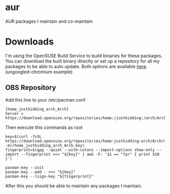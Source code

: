 # aur
AUR packages I maintain and co-maintain

# Downloads

I'm using the OpenSUSE Build Service to build binaries for these packages. You can download the built
binary directly or set up a repository for all my packages to be able to auto update. Both
options are available [here](https://software.opensuse.org//download.html?project=home%3Ajustkidding%3Aarch&package=ungoogled-chromium). (ungoogled-chromium example)

## OBS Repository

Add this line to your /etc/pacman.conf

```
[home_justkidding_arch_Arch]
Server = https://download.opensuse.org/repositories/home:/justkidding:/arch/Arch/$arch
```

Then execute this commands as root

```
key=$(curl -fsSL https://download.opensuse.org/repositories/home:justkidding:arch/Arch/$(uname -m)/home_justkidding_arch_Arch.key)
fingerprint=$(gpg --quiet --with-colons --import-options show-only --import --fingerprint <<< "${key}" | awk -F: '$1 == "fpr" { print $10 }')

pacman-key --init
pacman-key --add - <<< "${key}"
pacman-key --lsign-key "${fingerprint}"
```

After this you should be able to maintain any packages I maintain.
